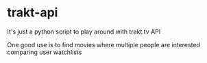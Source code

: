 trakt-api
=========

It's just a python script to play around with trakt.tv API

One good use is to find movies where multiple people are interested comparing user watchlists
